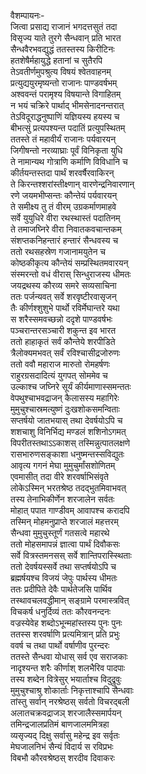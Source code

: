 वैशम्पायनः-  
जित्वा प्रसाद्य राजानं भगदत्तसुतं तदा  
विसृज्य याते तुरगे सैन्धवान् प्रति भारत  
सैन्धवैरभवद्युद्धं ततस्तस्य किरीटिनः  
हतशेषैर्महायुद्धे हतानां च सुतैरपि  
तेऽवतीर्णमुपश्रुत्य विषयं श्वेतवाहनम्  
प्रत्युद्ययुरमृष्यन्तो राजानः पाण्डवर्षभम्  
अश्ववन्तं परामृश्य विषयान्ते विगाहितम्  
न भयं चक्रिरे पार्थाद् भीमसेनादनन्तरात्  
तेऽविदूराद्धनुष्पाणिं यज्ञियस्य हयस्य च  
बीभत्सुं प्रत्यपश्यन्त पदातिं प्रत्युपस्थितम्  
ततस्ते तं महावीर्यं राजानः पर्यवारयन्  
जिगीषन्तो नरव्याघ्राः पूर्वं विनिकृता युधि  
ते नामान्यथ गोत्राणि कर्माणि विविधानि च  
कीर्तयन्तस्तदा पार्थं शरवर्षैरवाकिरन्  
ते किरन्तश्शरांस्तीक्ष्णान् वारणेन्द्रनिवारणान्  
रणे जयमभीप्सन्तः कौन्तेयं पर्यवारयन्  
ते समीक्ष्य तु तं वीरम् उग्रकर्माणमाहवे  
सर्वे युयुधिरे वीरा रथस्थास्तं पदातिनम्  
ते तमाजघ्निरे वीरा निवातकवचान्तकम्  
संशप्तकनिहन्तारं हन्तारं सैन्धवस्य च  
ततो रथसहस्रेण गजानामयुतेन च  
कोष्ठकीकृत्य कौन्तेयं सम्प्रस्थितमवारयन्  
संस्मरन्तो वधं वीरास् सिन्धुराजस्य धीमतः  
जयद्रथस्य कौरव्य समरे सव्यसाचिना  
ततः पर्जन्यवत् सर्वे शरवृष्टीरवासृजन्  
तैः कीर्णश्शुशुभे पार्थो रविर्मेघान्तरे यथा  
स शरैस्समवच्छन्नो ददृशे पाण्डवर्षभः  
पञ्चरान्तरसञ्चारी शकुन्त इव भारत  
ततो हाहाकृतं सर्वं कौन्तेये शरपीडिते  
त्रैलोक्यमभवत् सर्वं रविश्चासीद्रजोरुणः  
ततो ववौ महाराज मारुतो रोमहर्षणः  
राहुरग्रसदादित्यं युगपत् सोममेव च  
उल्काश्च जघ्निरे सूर्यं कीर्यमाणास्समन्ततः  
वेपथुश्चाभवद्राजन् कैलासस्य महागिरेः  
मुमुचुश्चास्रमत्युष्णं दुःखशोकसमन्विताः  
सप्तर्षयो जातभयास् तथा देवर्षयोऽपि च  
शशचाशु विनिर्भिद्य मण्डलं शशिनोऽगमत्  
विपरीतस्तथाऽऽकाशस् तस्मिन्नुत्पातलक्षणे  
रासभारुणसङ्काशा धनुष्मन्तस्सविद्युतः  
आवृत्य गगनं मेघा मुमुचुर्मांसशोणितम्  
एवमासीत् तदा वीरे शरवर्षाभिसंवृते  
लोकेऽस्मिन् भरतश्रेष्ठ तदद्भुतमिवाभवत्  
तस्य तेनाभिकीर्णेन शरजालेन सर्वतः  
मोहात् पपात गाण्डीवम् आवापश्च करादपि  
तस्मिन् मोहमनुप्राप्ते शरजालं महत्तरम्  
सैन्धवा मुमुचुस्तूर्णं गतसत्वे महारथे  
ततो मोहसमापन्नं ज्ञात्वा पार्थं दिवौकसः  
सर्वे वित्रस्तमनसस् सर्वे शान्तिपरास्स्थिताः  
ततो देवर्षयस्सर्वे तथा सप्तर्षयोऽपि च  
ब्रह्मर्षयश्च विजयं जेपुः पार्थस्य धीमतः  
ततः प्रदीपिते देवैः पार्थतेजसि पार्थिव  
तस्थावचलवद्धीमान् सङ्ग्रामे परमास्त्रवित्  
विचकर्ष धनुर्दिव्यं ततः कौरवनन्दनः  
वज्रस्येवेह शब्दोऽभून्महांस्तस्य पुनः पुनः  
ततस्स शरवर्षाणि प्रत्यमित्रान् प्रति प्रभुः  
ववर्ष च तथा पार्थो वर्षाणीव पुरन्दरः  
ततस्ते सैन्धवा योधास् सर्व एव सराजकाः  
नादृश्यन्त शरैः कीर्णाश् शलभैरिव पादपाः  
तस्य शब्देन वित्रेसुर् भयार्ताश्च विदुद्रुवुः  
मुमुचुश्चाश्रु शोकार्ताः निकृत्ताश्चापि सैन्धवाः  
तांस्तु सर्वान् नरश्रेष्ठस् सर्वतो विचरद्बली  
अलातचक्रवद्राजञ् शरजालैस्समार्पयन्  
तमिन्द्रजालप्रतिमं बाणजालममित्रहा  
व्यसृज्यद् दिक्षु सर्वासु महेन्द्र इव सर्वृतः  
मेघजालनिभं सैन्यं विदार्य स रविप्रभः  
विबभौ कौरवश्रेष्ठस् शरदीव दिवाकरः  
